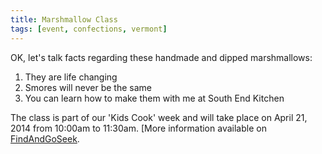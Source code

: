 ```yaml
---
title: Marshmallow Class
tags: [event, confections, vermont]
---
```


OK, let's talk facts regarding these handmade and dipped marshmallows:

1. They are life changing
2. Smores will never be the same
3. You can learn how to make them with me at South End Kitchen

The class is part of our 'Kids Cook' week and will take place on April 21, 2014 from 10:00am to 11:30am. [More information available on [FindAndGoSeek](http://www.findandgoseek.net/listing/kids-cook-marshmallow-magic--south-end-kitchen/crafts/04/21/2014).